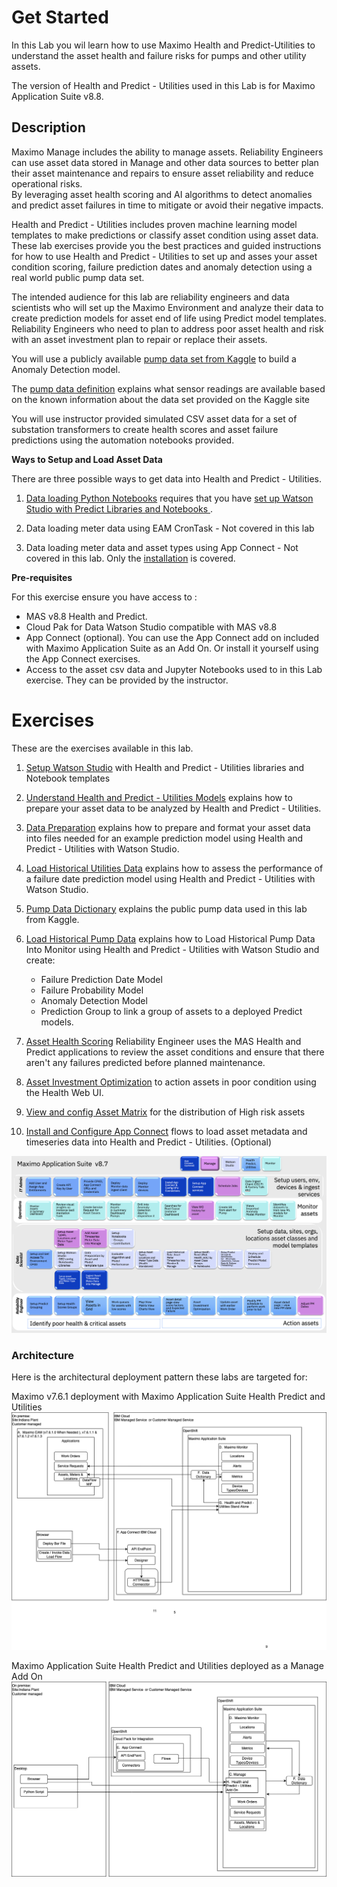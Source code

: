 # Get Started
In this Lab you wil learn how to use Maximo Health and Predict-Utilities to understand the asset health and failure risks for pumps and other utility assets.

The version of Health and Predict - Utilities used in this Lab is for Maximo Application Suite v8.8.

## Description

Maximo Manage includes the ability to manage assets.  Reliability Engineers can use asset data stored in Manage and other 
data sources to better plan their asset maintenance and repairs to ensure asset reliability and reduce operational risks.  
By leveraging asset health scoring and AI algorithms to detect anomalies and predict asset failures in time to mitigate 
or avoid their negative impacts. 

Health and Predict - Utilities includes proven  machine learning model templates to make predictions or classify asset 
condition using asset data.  These lab exercises provide you the best practices and guided instructions for how to use 
Health and Predict - Utilities to set up and asses your asset condition scoring, failure prediction dates and anomaly 
detection using a real world public pump data set.

The intended audience for this lab are reliability engineers and data scientists who will set up the Maximo Environment 
and  analyze their data to create prediction models for asset end of life using Predict model templates.  Reliability 
Engineers who need to plan to address poor asset health and risk with an asset investment plan to repair or replace their 
assets.

You will use a publicly available [pump data set from Kaggle](https://www.kaggle.com/datasets/nphantawee/pump-sensor-data?resource=download) to build a Anomaly Detection model.   

The [pump data definition](https://www.kaggle.com/datasets/nphantawee/pump-sensor-data/discussion/131429?resource=download) explains what sensor readings are available based on the known information about the data set provided on the Kaggle site 

You will use instructor provided simulated CSV asset data for a set of substation transformers to create health scores and asset failure predictions using the automation notebooks provided.

**Ways to Setup and Load Asset Data**

There are three possible ways to get data into Health and Predict - Utilities.

1. [Data loading Python Notebooks](hpu_models.md) requires that you have [set up Watson Studio with Predict Libraries and Notebooks ](setup_watson_studio.md).

2. Data loading meter data using EAM CronTask  - Not covered in this lab

3. Data loading meter data  and asset types using App Connect - Not covered in this lab. Only the [installation](appconnect_install.md) is covered.


**Pre-requisites**

For this exercise ensure you have access to :

-  MAS v8.8  Health and Predict.    
-  Cloud Pak for Data Watson Studio compatible with MAS v8.8
-  App Connect (optional). You can use the App Connect add on included with Maximo Application Suite as an Add On. Or install it yourself using the App Connect exercises.
-  Access to the asset csv data and Jupyter Notebooks used to in this Lab exercise.  They can be provided by the instructor. 

# Exercises

These are the exercises available in this lab.

1. [Setup Watson Studio](setup_watson_studio.md) with Health and Predict - Utilities libraries and Notebook templates

2. [Understand Health and Predict - Utilities Models](hpu_models.md) explains how to prepare your asset data to be analyzed by Health and Predict - Utilities. 

3. [Data Preparation](data_preparation.md) explains how to prepare and format your asset data into files needed for an example prediction model using  Health and Predict - Utilities with Watson Studio.

4. [Load Historical Utilities Data](asset_data_loader.md) explains how to assess the performance of a failure date prediction model using  Health and Predict - Utilities with Watson Studio.

5. [Pump Data Dictionary](data_dictionary.md) explains the public pump data used in this lab from Kaggle.

6. [Load Historical Pump Data](fast_start_loader.md) explains how to Load Historical Pump Data Into Monitor using  Health and Predict - Utilities with Watson Studio and create:

   - Failure Prediction Date Model 
   - Failure Probability  Model 
   - Anomaly Detection Model 
   - Prediction Group to link  a group of assets to a deployed Predict models.

7. [Asset Health Scoring](health_score.md) Reliability Engineer uses the MAS Health and Predict applications to review the asset conditions and ensure that there aren't any failures predicted before planned maintenance.

8. [Asset Investment Optimization](asset_investment.md) to action assets in poor condition using the Health Web UI.

9. [View and config Asset Matrix](matrix.md) for the distribution of High risk assets

10. [Install and Configure App Connect](appconnect_install.md) flows to load asset metadata and timeseries data into Health and Predict - Utilities.  (Optional)


![Lab Flows by User](img/apm_8.7/lab_flow.png) 


### Architecture

Here is the architectural deployment pattern these labs are targeted for:

Maximo v7.6.1 deployment with Maximo Application Suite Health Predict and Utilities
![Deployment Pattern](img/apm_8.7/EAMbase_architecture.png)

Maximo Application Suite Health Predict and Utilities deployed as a Manage Add On
![Deployment Pattern](img/apm_8.7/ManageBase_architecture.png)

